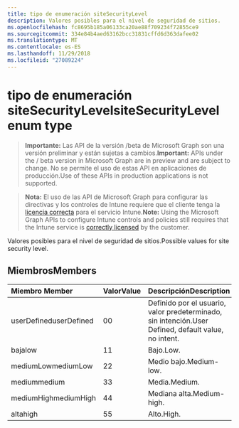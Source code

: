 ```yaml
---
title: tipo de enumeración siteSecurityLevel
description: Valores posibles para el nivel de seguridad de sitios.
ms.openlocfilehash: fc8695b185a06133ca20ae88f709234f72855ce9
ms.sourcegitcommit: 334e84b4aed63162bcc31831cffd6d363dafee02
ms.translationtype: MT
ms.contentlocale: es-ES
ms.lasthandoff: 11/29/2018
ms.locfileid: "27089224"
---
```

# <a name="sitesecuritylevel-enum-type"></a><span data-ttu-id="6765b-103">tipo de enumeración siteSecurityLevel</span><span class="sxs-lookup"><span data-stu-id="6765b-103">siteSecurityLevel enum type</span></span>

> <span data-ttu-id="6765b-104">**Importante:** Las API de la versión /beta de Microsoft Graph son una versión preliminar y están sujetas a cambios.</span><span class="sxs-lookup"><span data-stu-id="6765b-104">**Important:** APIs under the / beta version in Microsoft Graph are in preview and are subject to change.</span></span> <span data-ttu-id="6765b-105">No se permite el uso de estas API en aplicaciones de producción.</span><span class="sxs-lookup"><span data-stu-id="6765b-105">Use of these APIs in production applications is not supported.</span></span>

> <span data-ttu-id="6765b-106">**Nota:** El uso de las API de Microsoft Graph para configurar las directivas y los controles de Intune requiere que el cliente tenga la [licencia correcta](https://go.microsoft.com/fwlink/?linkid=839381) para el servicio Intune.</span><span class="sxs-lookup"><span data-stu-id="6765b-106">**Note:** Using the Microsoft Graph APIs to configure Intune controls and policies still requires that the Intune service is [correctly licensed](https://go.microsoft.com/fwlink/?linkid=839381) by the customer.</span></span>

<span data-ttu-id="6765b-107">Valores posibles para el nivel de seguridad de sitios.</span><span class="sxs-lookup"><span data-stu-id="6765b-107">Possible values for site security level.</span></span>
## <a name="members"></a><span data-ttu-id="6765b-108">Miembros</span><span class="sxs-lookup"><span data-stu-id="6765b-108">Members</span></span>
|<span data-ttu-id="6765b-109">Miembro	</span><span class="sxs-lookup"><span data-stu-id="6765b-109">Member</span></span>|<span data-ttu-id="6765b-110">Valor</span><span class="sxs-lookup"><span data-stu-id="6765b-110">Value</span></span>|<span data-ttu-id="6765b-111">Descripción</span><span class="sxs-lookup"><span data-stu-id="6765b-111">Description</span></span>|
|:---|:---|:---|
|<span data-ttu-id="6765b-112">userDefined</span><span class="sxs-lookup"><span data-stu-id="6765b-112">userDefined</span></span>|<span data-ttu-id="6765b-113">0</span><span class="sxs-lookup"><span data-stu-id="6765b-113">0</span></span>|<span data-ttu-id="6765b-114">Definido por el usuario, valor predeterminado, sin intención.</span><span class="sxs-lookup"><span data-stu-id="6765b-114">User Defined, default value, no intent.</span></span>|
|<span data-ttu-id="6765b-115">baja</span><span class="sxs-lookup"><span data-stu-id="6765b-115">low</span></span>|<span data-ttu-id="6765b-116">1</span><span class="sxs-lookup"><span data-stu-id="6765b-116">1</span></span>|<span data-ttu-id="6765b-117">Bajo.</span><span class="sxs-lookup"><span data-stu-id="6765b-117">Low.</span></span>|
|<span data-ttu-id="6765b-118">mediumLow</span><span class="sxs-lookup"><span data-stu-id="6765b-118">mediumLow</span></span>|<span data-ttu-id="6765b-119">2</span><span class="sxs-lookup"><span data-stu-id="6765b-119">2</span></span>|<span data-ttu-id="6765b-120">Medio bajo.</span><span class="sxs-lookup"><span data-stu-id="6765b-120">Medium-low.</span></span>|
|<span data-ttu-id="6765b-121">medium</span><span class="sxs-lookup"><span data-stu-id="6765b-121">medium</span></span>|<span data-ttu-id="6765b-122">3</span><span class="sxs-lookup"><span data-stu-id="6765b-122">3</span></span>|<span data-ttu-id="6765b-123">Media.</span><span class="sxs-lookup"><span data-stu-id="6765b-123">Medium.</span></span>|
|<span data-ttu-id="6765b-124">mediumHigh</span><span class="sxs-lookup"><span data-stu-id="6765b-124">mediumHigh</span></span>|<span data-ttu-id="6765b-125">4</span><span class="sxs-lookup"><span data-stu-id="6765b-125">4</span></span>|<span data-ttu-id="6765b-126">Mediana alta.</span><span class="sxs-lookup"><span data-stu-id="6765b-126">Medium-high.</span></span>|
|<span data-ttu-id="6765b-127">alta</span><span class="sxs-lookup"><span data-stu-id="6765b-127">high</span></span>|<span data-ttu-id="6765b-128">5</span><span class="sxs-lookup"><span data-stu-id="6765b-128">5</span></span>|<span data-ttu-id="6765b-129">Alto.</span><span class="sxs-lookup"><span data-stu-id="6765b-129">High.</span></span>|





